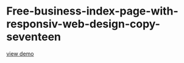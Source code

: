# Free-business-index-page-with-responsiv-web-design-copy-seventeen
<a href="http://webi4u.com/web/article/Free-business-index-page-with-responsiv-web-design-copy-seventeen/">
  view demo
  </a>
